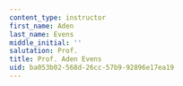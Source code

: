 ```yaml
---
content_type: instructor
first_name: Aden
last_name: Evens
middle_initial: ''
salutation: Prof.
title: Prof. Aden Evens
uid: ba053b02-568d-26cc-57b9-92896e17ea19
---
```

